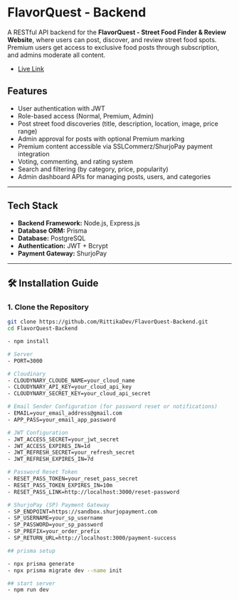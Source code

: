 # FlavorQuest - Backend

A RESTful API backend for the **FlavorQuest - Street Food Finder & Review Website**, where users can post, discover, and review street food spots. Premium users get access to exclusive food posts through subscription, and admins moderate all content.

- [Live Link](https://flavor-quest-backend.vercel.app/)

## Features

- User authentication with JWT
- Role-based access (Normal, Premium, Admin)
- Post street food discoveries (title, description, location, image, price range)
- Admin approval for posts with optional Premium marking
- Premium content accessible via SSLCommerz/ShurjoPay payment integration
- Voting, commenting, and rating system
- Search and filtering (by category, price, popularity)
- Admin dashboard APIs for managing posts, users, and categories

---

## Tech Stack

- **Backend Framework:** Node.js, Express.js
- **Database ORM:** Prisma
- **Database:** PostgreSQL
- **Authentication:** JWT + Bcrypt
- **Payment Gateway:** ShurjoPay

---

## 🛠 Installation Guide

### 1. Clone the Repository

```bash
git clone https://github.com/RittikaDev/FlavorQuest-Backend.git
cd FlavorQuest-Backend

- npm install

# Server
- PORT=3000

# Cloudinary
- CLOUDYNARY_CLOUDE_NAME=your_cloud_name
- CLOUDYNARY_API_KEY=your_cloud_api_key
- CLOUDYNARY_SECRET_KEY=your_cloud_api_secret

# Email Sender Configuration (for password reset or notifications)
- EMAIL=your_email_address@gmail.com
- APP_PASS=your_email_app_password

# JWT Configuration
- JWT_ACCESS_SECRET=your_jwt_secret
- JWT_ACCESS_EXPIRES_IN=1d
- JWT_REFRESH_SECRET=your_refresh_secret
- JWT_REFRESH_EXPIRES_IN=7d

# Password Reset Token
- RESET_PASS_TOKEN=your_reset_pass_secret
- RESET_PASS_TOKEN_EXPIRES_IN=10m
- RESET_PASS_LINK=http://localhost:3000/reset-password

# ShurjoPay (SP) Payment Gateway
- SP_ENDPOINT=https://sandbox.shurjopayment.com
- SP_USERNAME=your_sp_username
- SP_PASSWORD=your_sp_password
- SP_PREFIX=your_order_prefix
- SP_RETURN_URL=http://localhost:3000/payment-success

## prisma setup

- npx prisma generate
- npx prisma migrate dev --name init

## start server
- npm run dev



```
